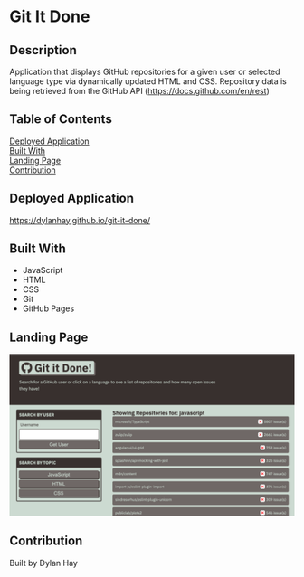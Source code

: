 # Git It Done

## Description
Application that displays GitHub repositories for a given user or selected language type via dynamically updated HTML and CSS. Repository data is being retrieved from the GitHub API (https://docs.github.com/en/rest)

## Table of Contents
[Deployed Application](#deployed-application)  
[Built With](#built-with)  
[Landing Page](#landing-page)  
[Contribution](#contribution)  

## Deployed Application
https://dylanhay.github.io/git-it-done/
## Built With
* JavaScript
* HTML
* CSS
* Git
* GitHub Pages

## Landing Page
![Screenshot](./assets/images/git-it-done-land.png "Landing Page")
## Contribution
Built by Dylan Hay